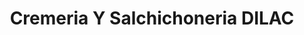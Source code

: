 ---
title: "Cremeria Y Salchichoneria DILAC"
url: /cholula-puebla/cremeria-y-salchichoneria-dilac/
shop: carnicero
---